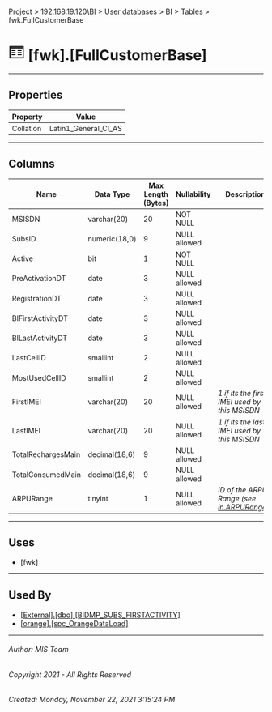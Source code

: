 #### 

[Project](../../../../index.md) > [192.168.19.120\\BI](../../../index.md) > [User databases](../../index.md) > [BI](../index.md) > [Tables](Tables.md) > fwk.FullCustomerBase

# ![Tables](../../../../Images/Table32.png) [fwk].[FullCustomerBase]

---

## <a name="#properties"></a>Properties

| Property | Value |
|---|---|
| Collation | Latin1_General_CI_AS |


---

## <a name="#columns"></a>Columns

| Name | Data Type | Max Length (Bytes) | Nullability | Description |
|---|---|---|---|---|
| MSISDN | varchar(20) | 20 | NOT NULL |  |
| SubsID | numeric(18,0) | 9 | NULL allowed |  |
| Active | bit | 1 | NOT NULL |  |
| PreActivationDT | date | 3 | NULL allowed |  |
| RegistrationDT | date | 3 | NULL allowed |  |
| BIFirstActivityDT | date | 3 | NULL allowed |  |
| BILastActivityDT | date | 3 | NULL allowed |  |
| LastCellID | smallint | 2 | NULL allowed |  |
| MostUsedCellID | smallint | 2 | NULL allowed |  |
| FirstIMEI | varchar(20) | 20 | NULL allowed | _1 if its the first IMEI used by this MSISDN_ |
| LastIMEI | varchar(20) | 20 | NULL allowed | _1 if its the last IMEI used by this MSISDN_ |
| TotalRechargesMain | decimal(18,6) | 9 | NULL allowed |  |
| TotalConsumedMain | decimal(18,6) | 9 | NULL allowed |  |
| ARPURange | tinyint | 1 | NULL allowed | _ID of the ARPU Range (see [in.ARPURanges](ARPURanges.md))_ |


---

## <a name="#uses"></a>Uses

* [fwk]


---

## <a name="#usedby"></a>Used By

* [[External].[dbo].[BIDMP_SUBS_FIRSTACTIVITY]](../../External/Programmability/Stored_Procedures/BIDMP_SUBS_FIRSTACTIVITY.md)
* [[orange].[spc_OrangeDataLoad]](../Programmability/Stored_Procedures/spc_OrangeDataLoad.md)


---

###### Author:  MIS Team

###### Copyright 2021 - All Rights Reserved

###### Created: Monday, November 22, 2021 3:15:24 PM

